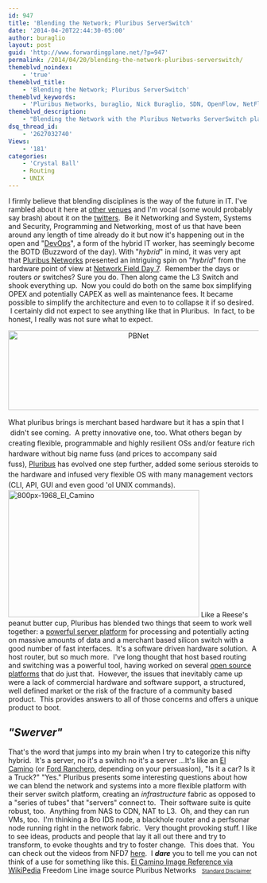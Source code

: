 ```yaml
---
id: 947
title: 'Blending the Network; Pluribus ServerSwitch'
date: '2014-04-20T22:44:30-05:00'
author: buraglio
layout: post
guid: 'http://www.forwardingplane.net/?p=947'
permalink: /2014/04/20/blending-the-network-pluribus-serverswitch/
themeblvd_noindex:
    - 'true'
themeblvd_title:
    - 'Blending the Network; Pluribus ServerSwitch'
themeblvd_keywords:
    - 'Pluribus Networks, buraglio, Nick Buraglio, SDN, OpenFlow, NetFlow, sFlow, Network Field Day 7, Network Field Day, NFD, NFD7, Linux'
themeblvd_description:
    - "Blending the Network with the Pluribus Networks ServerSwitch platform.\_  Combine Network and systems on a powerful based commodity platform. "
dsq_thread_id:
    - '2627032740'
Views:
    - '181'
categories:
    - 'Crystal Ball'
    - Routing
    - UNIX
---
```


I firmly believe that blending disciplines is the way of the future in IT. I've rambled about it here at <a href="http://packetpushers.net/are-certifications-tests-still-worth-your-resources-in-the-day-of-hybrid-it/" target="_blank" rel="noopener noreferrer">other venues</a> and I'm vocal (some would probably say brash) about it on the <a href="http://www.twitter.com/buraglio" target="_blank" rel="noopener noreferrer">twitters</a>.  Be it Networking and System, Systems and Security, Programming and Networking, most of us that have been around any length of time already do it but now it's happening out in the open and "<a href="http://en.wikipedia.org/wiki/DevOps" target="_blank" rel="noopener noreferrer">DevOps</a>", a form of the hybrid IT worker, has seemingly become the BOTD (Buzzword of the day).
With "<em>hybrid</em>" in mind, it was very apt that <a href="http://www.pluribusnetworks.com/" target="_blank" rel="noopener noreferrer">Pluribus Networks</a> presented an intriguing spin on "<em>hybrid</em>" from the hardware point of view at <a href="http://techfieldday.com/event/nfd7/" target="_blank" rel="noopener noreferrer">Network Field Day 7</a>.  Remember the days or routers <em>or</em> switches? Sure you do. Then along came the L3 Switch and shook everything up.  Now you could do both on the same box simplifying OPEX and potentially CAPEX as well as maintenance fees. It became possible to simplify the architecture and even to to collapse it if so desired.  I certainly did not expect to see anything like that in Pluribus.  In fact, to be honest, I really was not sure what to expect.
<p style="text-align: center;"><a href="http://www.forwardingplane.net/wp-content/uploads/2014/04/PBNet.png"><img class="wp-image-988 aligncenter" alt="PBNet" src="http://www.forwardingplane.net/wp-content/uploads/2014/04/PBNet.png" width="508" height="160" /></a></p>
<span style="line-height: 1.5em;">What pluribus brings </span>is<span style="line-height: 1.5em;"> merchant based hardware but it has a spin that I  didn't see coming.  A pretty innovative one, too. What others</span><span style="line-height: 1.5em;"> began by creating flexible, programmable and highly resilient OSs and/or feature rich hardware without big name fuss (and prices to accompany said fuss), </span><a style="line-height: 1.5em;" href="http://www.pluribusnetworks.com/" target="_blank" rel="noopener noreferrer">Pluribus</a><span style="line-height: 1.5em;"> has evolved one step further, added some serious steroids to the hardware and infused very flexible OS with many management vectors (CLI, API, GUI and even good 'ol UNIX commands). </span>
<img class="alignright  wp-image-958" alt="800px-1968_El_Camino" src="http://www.forwardingplane.net/wp-content/uploads/2014/03/800px-1968_El_Camino.jpg" width="384" height="256" /> Like a Reese's peanut butter cup, Pluribus has blended two things that seem to work well together: a <a href="http://www.pluribusnetworks.com/products/freedom-server-switch-line/" target="_blank" rel="noopener noreferrer">powerful server platform</a> for processing and potentially acting on massive amounts of data and a merchant based silicon switch with a good number of fast interfaces.  It's a software driven hardware solution.  A host router, but so much more.  I've long thought that host based routing and switching was a powerful tool, having worked on several <a href="http://www.pfsense.org" target="_blank" rel="noopener noreferrer">open source platforms</a> that do just that.  However, the issues that inevitably came up were a lack of commercial hardware and software support, a structured, well defined market or the risk of the fracture of a community based product.  This provides answers to all of those concerns and offers a unique product to boot.
<h2><em>"Swerver"  </em></h2>
That's the word that jumps into my brain when I try to categorize this nifty hybrid.  It's a server, no it's a switch no it's a server ...It's like an <a href="http://en.wikipedia.org/wiki/Chevrolet_El_Camino" target="_blank" rel="noopener noreferrer">El Camino</a> (or <a href="http://en.wikipedia.org/wiki/Ford_Ranchero‎" target="_blank" rel="noopener noreferrer">Ford Ranchero</a>, depending on your persuasion), "Is it a car? Is it a Truck?" "Yes." Pluribus presents some interesting questions about how we can blend the network and systems into a more flexible platform with their server switch platform, creating an <em>infrastructure</em> fabric as opposed to a "series of tubes" that "servers" connect to.  Their software suite is quite robust, too.  Anything from NAS to CDN, NAT to L3.  Oh, and they can run VMs, too.  I'm thinking a Bro IDS node, a blackhole router and a perfsonar node running right in the network fabric.  Very thought provoking stuff.
I like to see ideas, products and people that lay it all out there and try to transform, to evoke thoughts and try to foster change.  This does that.  You can check out the videos from NFD7 <a href="http://techfieldday.com/appearance/pluribus-networks-presents-at-networking-field-day-7/" target="_blank" rel="noopener noreferrer">here</a>.  I <strong><em>dare</em></strong> you to tell me you can not think of a use for something like this.
<a href="http://commons.wikimedia.org/wiki/File:1968_El_Camino.jpg" target="_blank" rel="noopener noreferrer">El Camino Image Reference via WikiPedia</a>
Freedom Line image source Pluribus Networks
&nbsp;
<a style="font-size: 0.75em; line-height: 1.5em;" href="http://www.forwardingplane.net/about/disclaimer/" target="_blank" rel="noopener noreferrer">Standard Disclaimer</a>
